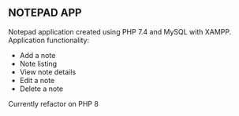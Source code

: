 ## NOTEPAD APP

Notepad application created using PHP 7.4 and MySQL with XAMPP.
Application functionality:

- Add a note
- Note listing
- View note details
- Edit a note
- Delete a note

Currently refactor on PHP 8
